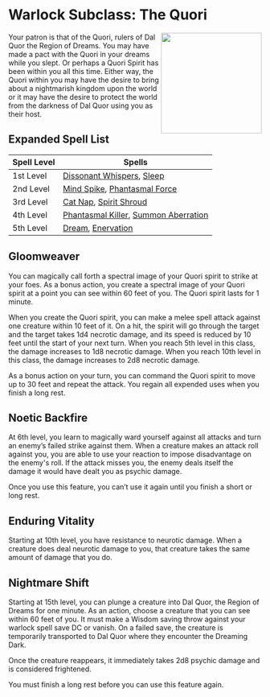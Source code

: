 # Warlock Subclass: The Quori #

<img align="right" width="200" height="200" src="https://static.wikia.nocookie.net/eberron/images/6/63/Hashalaq-quori.png/revision/latest?cb=20200727063932">

Your patron is that of the Quori, rulers of Dal Quor the Region of Dreams. You may have made a pact with the Quori in your dreams while you slept. Or perhaps a Quori Spirit has been within you all this time. Either way, the Quori within you may have the desire to bring about a nightmarish kingdom upon the world or it may have the desire to protect the world from the darkness of Dal Quor using you as their host.


## Expanded Spell List ##

Spell Level  |  Spells
----------   |  ----------
1st Level    |  [Dissonant Whispers](https://www.dndbeyond.com/spells/dissonant-whispers), [Sleep](https://www.dndbeyond.com/spells/sleep)
2nd Level    |  [Mind Spike](https://www.dndbeyond.com/spells/mind-spike), [Phantasmal Force](https://www.dndbeyond.com/spells/phantasmal-force)
3rd Level    |  [Cat Nap](https://www.dndbeyond.com/spells/catnap), [Spirit Shroud](https://www.dndbeyond.com/spells/spirit-shroud)
4th Level    |  [Phantasmal Killer](https://www.dndbeyond.com/spells/phantasmal-killer), [Summon Aberration](https://www.dndbeyond.com/spells/summon-aberration)
5th Level    |  [Dream](https://www.dndbeyond.com/spells/dream), [Enervation](https://www.dndbeyond.com/spells/enervation)

## Gloomweaver ##
You can magically call forth a spectral image of your Quori spirit to strike at your foes. As a bonus action, you create a spectral image of your Quori spirit at a point you can see within 60 feet of you. The Quori spirit lasts for 1 minute.

When you create the Quori spirit, you can make a melee spell attack against one creature within 10 feet of it. On a hit, the spirit will go through the target and the target takes 1d4 necrotic damage, and its speed is reduced by 10 feet until the start of your next turn. When you reach 5th level in this class, the damage increases to 1d8 necrotic damage. When you reach 10th level in this class, the damage increases to 2d8 necrotic damage.

As a bonus action on your turn, you can command the Quori spirit to move up to 30 feet and repeat the attack. You regain all expended uses when you finish a long rest.

## Noetic Backfire ##
At 6th level, you learn to magically ward yourself against all attacks and turn an enemy’s failed strike against them. When a creature makes an attack roll against you, you are able to use your reaction to impose disadvantage on the enemy's roll. If the attack misses you, the enemy deals itself the damage it would have dealt you as psychic damage.

Once you use this feature, you can’t use it again until you finish a short or long rest.

## Enduring Vitality ##

Starting at 10th level, you have resistance to neurotic damage. When a creature does deal neurotic damage to you, that creature takes the same amount of damage that you do.

## Nightmare Shift ##

Starting at 15th level, you can plunge a creature into Dal Quor, the Region of Dreams for one minute. As an action, choose a creature that you can see within 60 feet of you. It must make a Wisdom saving throw against your warlock spell save DC or vanish. On a failed save, the creature is temporarily transported to Dal Quor where they encounter the Dreaming Dark.

Once the creature reappears, it immediately takes 2d8 psychic damage and is considered frightened. 

You must finish a long rest before you can use this feature again.